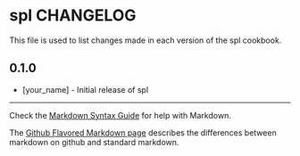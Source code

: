 # spl CHANGELOG

This file is used to list changes made in each version of the spl cookbook.

## 0.1.0
- [your_name] - Initial release of spl

- - -
Check the [Markdown Syntax Guide](http://daringfireball.net/projects/markdown/syntax) for help with Markdown.

The [Github Flavored Markdown page](http://github.github.com/github-flavored-markdown/) describes the differences between markdown on github and standard markdown.
